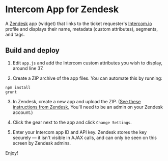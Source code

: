 # Intercom App for Zendesk

A [Zendesk](http://www.zendesk.com) app (widget) that links to the ticket requester's [Intercom.io](http://intercom.io) profile and displays their name, metadata (custom attributes), segments, and tags.

## Build and deploy

1. Edit `app.js` and add the Intercom custom attributes you wish to display, around line 37.

2. Create a ZIP archive of the app files. You can automate this by running:
```shell
npm install
grunt
``` 

3. In Zendesk, create a new app and upload the ZIP. ([See these instructions from Zendesk.](http://developer.zendesk.com/documentation/apps/uploading.html) You'll need to be an admin on your Zendesk account.)

4. Click the gear next to the app and click `Change Settings`.
5. Enter your Intercom app ID and API key. Zendesk stores the key securely — it isn't visible in AJAX calls, and can only be seen on this screen by Zendesk admins.

Enjoy!
